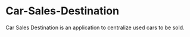# Car-Sales-Destination
Car Sales Destination is an application to centralize used cars to be sold.
